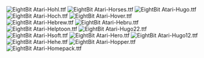 ![EightBit Atari-Hohl.ttf](https://github.com/ChoccyHobNob/EightBit-Atari-Fonts/blob/master/H/EightBit%20Atari-Hohl-sample.png "EightBit Atari-Hohl.ttf") ![EightBit Atari-Horses.ttf](https://github.com/ChoccyHobNob/EightBit-Atari-Fonts/blob/master/H/EightBit%20Atari-Horses-sample.png "EightBit Atari-Horses.ttf") ![EightBit Atari-Hugo.ttf](https://github.com/ChoccyHobNob/EightBit-Atari-Fonts/blob/master/H/EightBit%20Atari-Hugo-sample.png "EightBit Atari-Hugo.ttf") ![EightBit Atari-Hoch.ttf](https://github.com/ChoccyHobNob/EightBit-Atari-Fonts/blob/master/H/EightBit%20Atari-Hoch-sample.png "EightBit Atari-Hoch.ttf") ![EightBit Atari-Hover.ttf](https://github.com/ChoccyHobNob/EightBit-Atari-Fonts/blob/master/H/EightBit%20Atari-Hover-sample.png "EightBit Atari-Hover.ttf") ![EightBit Atari-Hebrew.ttf](https://github.com/ChoccyHobNob/EightBit-Atari-Fonts/blob/master/H/EightBit%20Atari-Hebrew-sample.png "EightBit Atari-Hebrew.ttf") ![EightBit Atari-Hebru.ttf](https://github.com/ChoccyHobNob/EightBit-Atari-Fonts/blob/master/H/EightBit%20Atari-Hebru-sample.png "EightBit Atari-Hebru.ttf") ![EightBit Atari-Helptoon.ttf](https://github.com/ChoccyHobNob/EightBit-Atari-Fonts/blob/master/H/EightBit%20Atari-Helptoon-sample.png "EightBit Atari-Helptoon.ttf") ![EightBit Atari-Hugo22.ttf](https://github.com/ChoccyHobNob/EightBit-Atari-Fonts/blob/master/H/EightBit%20Atari-Hugo22-sample.png "EightBit Atari-Hugo22.ttf") ![EightBit Atari-Hsoft.ttf](https://github.com/ChoccyHobNob/EightBit-Atari-Fonts/blob/master/H/EightBit%20Atari-Hsoft-sample.png "EightBit Atari-Hsoft.ttf") ![EightBit Atari-Hero.ttf](https://github.com/ChoccyHobNob/EightBit-Atari-Fonts/blob/master/H/EightBit%20Atari-Hero-sample.png "EightBit Atari-Hero.ttf") ![EightBit Atari-Hugo12.ttf](https://github.com/ChoccyHobNob/EightBit-Atari-Fonts/blob/master/H/EightBit%20Atari-Hugo12-sample.png "EightBit Atari-Hugo12.ttf") ![EightBit Atari-Hehe.ttf](https://github.com/ChoccyHobNob/EightBit-Atari-Fonts/blob/master/H/EightBit%20Atari-Hehe-sample.png "EightBit Atari-Hehe.ttf") ![EightBit Atari-Hopper.ttf](https://github.com/ChoccyHobNob/EightBit-Atari-Fonts/blob/master/H/EightBit%20Atari-Hopper-sample.png "EightBit Atari-Hopper.ttf") ![EightBit Atari-Homepack.ttf](https://github.com/ChoccyHobNob/EightBit-Atari-Fonts/blob/master/H/EightBit%20Atari-Homepack-sample.png "EightBit Atari-Homepack.ttf") 